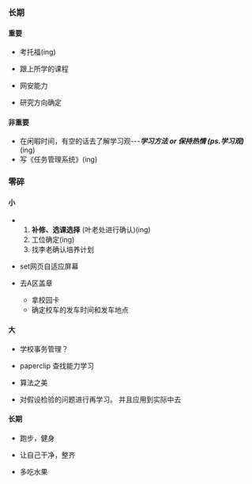### 长期



#### 重要

+ 考托福(ing)

+ 跟上所学的课程

+ 网安能力

+ 研究方向确定

  


#### 非重要

+ 在闲暇时间，有空的话去了解学习观---***学习方法 or 保持热情   (ps.学习观)***(ing)
+ 写《任务管理系统》(ing)









### 零碎



#### 小



+ 1. **补修、选课选择** (叶老处进行确认)(ing)
  1. 工位确定(ing)
  2. 找李老确认培养计划

+ set网页自适应屏幕
+ 去A区盖章
  + 拿校园卡
  + 确定校车的发车时间和发车地点



#### 大

+ 学校事务管理？

+ paperclip 查找能力学习

+ 算法之美

+ 对假设检验的问题进行再学习。 并且应用到实际中去

  





#### 长期

+ 跑步，健身
+ 让自己干净，整齐

+ 多吃水果

